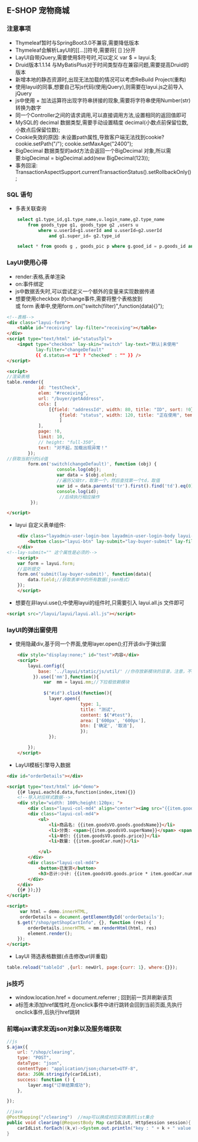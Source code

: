 ##  E-SHOP 宠物商城

### 注意事项  
- Thymeleaf暂时与SpringBoot3.0不兼容,需要降低版本
- Thymeleaf会解析LayUI的[[...]]符号,需要将[ [] ]分开
- LayUI自带jQuery,需要使用$符号时,可以定义 var $ = layui.$; 
- Druid版本1.1.14 与MyBatisPlus对于时间类型存在兼容问题,需要提高Druid的版本
- 新增本地的静态资源时,出现无法加载的情况可以考虑ReBuild Project(重构) 
- 使用layui的同事,想要自己写js代码(使用jQuery),则需要在layui.js之前导入jQuery 
- js中使用 + 加法运算符出现字符串拼接的现象,需要将字符串使用Number(str)转换为数字
- 同一个Controller之间的请求调用,可以直接调用方法,设置相同的返回值即可
- MySQL的 decimal 数据类型,需要手动设置精度 decimal(小数点前保留位数,小数点后保留位数);
- Cookie失效的原因: 未设置path属性,导致客户端无法找到cookie? cookie.setPath("/"); cookie.setMaxAge("2400");
- BigDecimal 数据类型的add方法会返回一个BigDecimal 对象,所以需要:bigDecimal = bigDecimal.add(new BigDecimal(123));
- 事务回滚: TransactionAspectSupport.currentTransactionStatus().setRollbackOnly(); 


### SQL 语句
- 多表关联查询
```sql
    select g1.type_id,g1.type_name,u.login_name,g2.type_name
        from goods_type g1, goods_type g2 ,users u
            where u.userId=g1.userId and u.userId=g2.userId
                and g1.super_id= g2.type_id

    select * from goods g , goods_pic p where g.good_id = p.goods_id and p.pic_type = 0

```



### LayUI使用心得
- render:表格,表单渲染
- on:事件绑定
- js中数据丢失时,可以尝试定义一个额外的变量来实现数据传递
- 想要使用checkbox 的change事件,需要将整个表格放到 <div class="layui-form"> 或 form 表单中,使用form.on("switch(filter)",function(data){}");
```html
<!--表格-->
<div class="layui-form">
    <table id="receiving" lay-filter="receiving"></table>
</div>
<script type="text/html" id="statusTpl">
    <input type="checkbox" lay-skin="switch" lay-text="默认|未使用"
           lay-filter="changeDefault"
           {{ d.status== "1" ? "checked" : "" }} />
</script>

<script>
//渲染表格
table.render({
            id: "testCheck",
            elem: "#receiving",
            url: "/buyer/getAddress",
            cols: [
                [{field: "addressId", width: 80, title: "ID", sort: !0},
                    {field: "status", width: 120, title: "正在使用", templet: "#statusTpl", filter: true},
                    ]
            ],
            page: !0,
            limit: 10,
            // height: "full-350",
            text: "对不起，加载出现异常！"
        });
//获取当前行的id值
        form.on('switch(changeDefault)', function (obj) {
                   console.log(obj);
                   var data = $(obj.elem);
                   //遍历父级tr，取第一个，然后查找第一个td，取值
                   var id = data.parents('tr').first().find('td').eq(0).text();
                   console.log(id);
                    //后续执行相应操作
         });

</script>
```
- layui 自定义表单组件:
```html
    <div class="layadmin-user-login-box layadmin-user-login-body layui-form">
        <button class="layui-btn" lay-submit="lay-buyer-submit" lay-filter="lay-buyer-submit" >注册</button>
    </div>
<!--lay-submit="" 这个属性是必须的-->
    <script>        
    var form = layui.form;
    //监听提交
    form.on('submit(lay-buyer-submit)', function(data){
        data.field;//获取表单中的所有数据(json格式)
    });
    </script>   

```
- 想要在非layui.use();中使用layui的组件时,只需要引入 layui.all.js 文件即可
```html
<script src="/layui/layui/layui.all.js"></script>
```

### layUI的弹出窗使用  

- 使用隐藏div,基于同一个界面,使用layer.open();打开该div于弹出窗
```html
    <div style="display:none;" id="test">内容</div>
    <script>
        layui.config({
            base: '../layui/static/js/util/' //你存放新模块的目录，注意，不是layui的模块目录
          }).use(['mm'],function(){
              var  mm = layui.mm;//下拉框依赖模块
               
              $("#id").click(function(){
                layer.open({
                            type: 1,
                            title: "测试",
                            content: $("#test"),
                            area: ['600px', '600px'],
                            btn: ['确定', '取消'],
                            });
                });

        });
    </script>

```

- LayUI模板引擎导入数据
```html
<div id="orderDetails"></div>

<script type="text/html" id="demo">
    {{# layui.each(d.data,function(index,item){}}
    <!--导入对应样式数据-->
    <div style="width: 100%;height:120px; ">
        <div class="layui-col-md4" align="center"><img src="{{item.goodsVO.cover}}" style="width: 80%;"></div>
        <div class="layui-col-md4">
            <ul>
                <li>商品名: {{item.goodsVO.goods.goodsName}}</li>
                <li>分类: <span>{{item.goodsVO.superName}}</span> <span>{{item.goodsVO.typeName}}</span></li>
                <li>单价: {{item.goodsVO.goods.price}}</li>
                <li>数量: {{item.goodCar.num}}</li>

            </ul>
        </div>
        <div class="layui-col-md4">
            <button>已发货</button>
            <h3>总计:小计: {{item.goodsVO.goods.price * item.goodCar.num}}</h3>
        </div>
    </div>
    {{# });}}
</script>

<script>
     var html = demo.innerHTML,
     orderDetails = document.getElementById('orderDetails');
    $.get("/shop/getShopCartInfo", {}, function (res) {
        orderDetails.innerHTML = mm.renderHtml(html, res)
        element.render();
    });
</script>

```
- LayUI 筛选表格数据(点击修改url并重载)
```javascript
table.reload("tableId" ,{url: newUrl, page:{curr: 1}, where:{}});
```

### js技巧
-  window.location.href = document.referrer ; 回到前一页并刷新该页
- a标签未添加href属性时,在onclick事件中进行跳转会回到当前页面,先执行onclick事件,后执行href跳转


### 前端ajax请求发送json对象以及服务端获取
```javascript
//js
$.ajax({
    url: "/shop/clearing",
    type: "POST",
    dataType: "json",
    contentType: "application/json;charset=UTF-8",
    data: JSON.stringify(carIdList),
    success: function () {
        layer.msg("订单结算成功");
    },

});

```
```java
//java
@PostMapping("/clearing")  //map可以换成对应实体类的list集合
public void clearing(@RequestBody Map carIdList, HttpSession session){
    carIdList.forEach((k,v)->System.out.println("key : " + k + " value : " + v));
}

```
